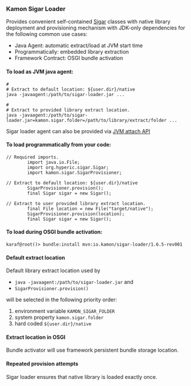 
### Kamon Sigar Loader

Provides convenient self-contained [Sigar](https://github.com/hyperic/sigar) 
classes with native library deployment and provisioning mechanism with JDK-only dependencies
for the following common use cases:
* Java Agent: automatic extract/load at JVM start time
* Programmatically: embedded library extraction
* Framework Contract: OSGI bundle activation

#### To load as JVM java agent:
```
#
# Extract to default location: ${user.dir}/native
java -javaagent:/path/to/sigar-loader.jar ...

#
# Extract to provided library extract location.
java -javaagent:/path/to/sigar-loader.jar=kamon.sigar.folder=/path/to/library/extract/folder ...
```
Sigar loader agent can also be provided via
[JVM attach API](https://docs.oracle.com/javase/7/docs/jdk/api/attach/spec/com/sun/tools/attach/VirtualMachine.html)

#### To load programmatically from your code:
```
// Required imports.
		import java.io.File;
		import org.hyperic.sigar.Sigar;
		import kamon.sigar.SigarProvisioner;

// Extract to default location: ${user.dir}/native 
		SigarProvisioner.provision();
		final Sigar sigar = new Sigar();

// Extract to user provided library extract location.
		final File location = new File("target/native");
		SigarProvisioner.provision(location);
		final Sigar sigar = new Sigar();
```

#### To load during OSGI bundle activation:
```
karaf@root()> bundle:install mvn:io.kamon/sigar-loader/1.6.5-rev001
```

#### Default extract location

Default library extract location used by
* ```java -javaagent:/path/to/sigar-loader.jar``` and
* ```SigarProvisioner.provision()```

will be selected in the following priority order:
 1. environment variable ```KAMON_SIGAR_FOLDER```
 2. system property ```kamon.sigar.folder```
 3. hard coded ```${user.dir}/native```

#### Extract location in OSGI

Bundle activator will use framework persistent bundle storage location.

#### Repeated provision attempts

Sigar loader ensures that native library is loaded exactly once.
